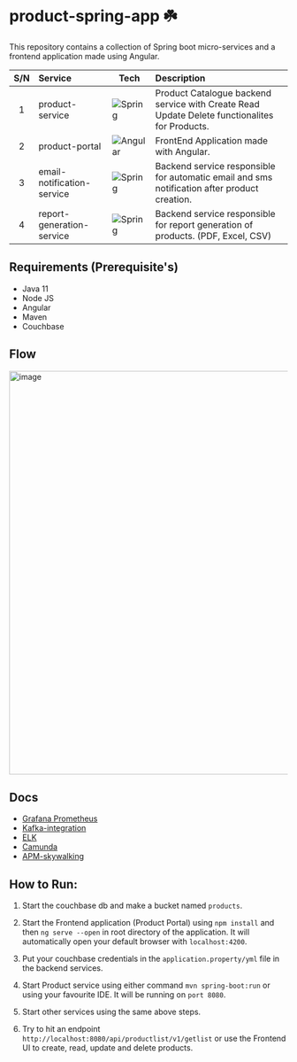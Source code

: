 # product-spring-app ☘️

This repository contains a collection of Spring boot micro-services and a frontend application made using Angular.

| S/N | Service                    | Tech                                                                                                            | Description                                                                                   |
| :-: | :------------------------- | --------------------------------------------------------------------------------------------------------------- | :-------------------------------------------------------------------------------------------- |
|  1  | product-service            | ![Spring](https://img.shields.io/badge/spring-%236DB33F.svg?style=for-the-badge&logo=spring&logoColor=white)    | Product Catalogue backend service with Create Read Update Delete functionalites for Products. |
|  2  | product-portal             | ![Angular](https://img.shields.io/badge/angular-%23DD0031.svg?style=for-the-badge&logo=angular&logoColor=white) | FrontEnd Application made with Angular.                                                       |
|  3  | email-notification-service | ![Spring](https://img.shields.io/badge/spring-%236DB33F.svg?style=for-the-badge&logo=spring&logoColor=white)    | Backend service responsible for automatic email and sms notification after product creation.  |
|  4  | report-generation-service  | ![Spring](https://img.shields.io/badge/spring-%236DB33F.svg?style=for-the-badge&logo=spring&logoColor=white)    | Backend service responsible for report generation of products. (PDF, Excel, CSV)              |

## Requirements (Prerequisite's)
- Java 11
- Node JS
- Angular
- Maven
- Couchbase

## Flow
<img width="729" alt="image" src="https://user-images.githubusercontent.com/55999865/178815246-ff5e4bcb-2de8-4b1b-90fa-0cdee0a53353.png">

## Docs
- [Grafana Prometheus](https://github.com/therahulsahu/product-spring-app/blob/main/Docs/grafana-prometheus.md)
- [Kafka-integration](https://github.com/therahulsahu/product-spring-app/blob/main/Docs/Kafka.md)
- [ELK](https://github.com/therahulsahu/product-spring-app/blob/main/Docs/ELK.md)
- [Camunda](https://github.com/therahulsahu/product-spring-app/blob/main/Docs/Camunda.md)
- [APM-skywalking](https://github.com/therahulsahu/product-spring-app/blob/main/Docs/APM-skywalking.md)

## How to Run:
1. Start the couchbase db and make a bucket named `products`.

2. Start the Frontend application (Product Portal) using `npm install` and then `ng serve --open` in root directory of the application. It will automatically open your default browser with `localhost:4200`.

3. Put your couchbase credentials in the `application.property/yml` file in the backend services.

4. Start Product service using either command `mvn spring-boot:run` or using your favourite IDE. It will be running on `port 8080`.

5. Start other services using the same above steps.

6. Try to hit an endpoint `http://localhost:8080/api/productlist/v1/getlist` or use the Frontend UI to create, read, update and delete products.
